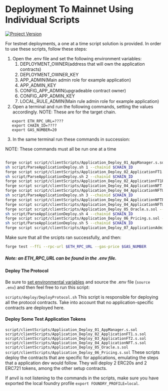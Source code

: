 # Deployment To Mainnet Using Individual Scripts

[![Project Version][version-image]][version-url]

For testnet deployments, a one at a time script solution is provided. In order to use these scripts, follow these steps:

1. Open the .env file and set the following environment variables:
   1. DEPLOYMENT_OWNER(address that will own the application contracts)
   2. DEPLOYMENT_OWNER_KEY
   3. APP_ADMIN(Main admin role for example application)
   4. APP_ADMIN_KEY
   5. CONFIG_APP_ADMIN(upgradeable contract owner)
   6. CONFIG_APP_ADMIN_KEY
   7. LOCAL_RULE_ADMIN(Main rule admin role for example application)
2. Open a terminal and run the following commands, setting the values accordingly. NOTE: These are for the target chain.

```
   export ETH_RPC_URL=???? 
   export CHAIN_ID=????
   export GAS_NUMBER=20
```

3. In the same terminal run these commands in succession:

NOTE: These commands must all be run one at a time

```bash

forge script script/clientScripts/Application_Deploy_01_AppManager.s.sol --ffi --broadcast --rpc-url $ETH_RPC_URL --gas-price $GAS_NUMBER 
sh script/ParseApplicationDeploy.sh 1 --chainid $CHAIN_ID
forge script script/clientScripts/Application_Deploy_02_ApplicationFT1.s.sol --ffi --broadcast --rpc-url $ETH_RPC_URL --gas-price $GAS_NUMBER
sh script/ParseApplicationDeploy.sh 2 --chainid $CHAIN_ID
forge script script/clientScripts/Application_Deploy_02_ApplicationFT1Pt2.s.sol --ffi --broadcast --rpc-url $ETH_RPC_URL --gas-price $GAS_NUMBER
forge script script/clientScripts/Application_Deploy_04_ApplicationNFT.s.sol --ffi --broadcast --rpc-url $ETH_RPC_URL --gas-price $GAS_NUMBER
forge script script/clientScripts/Application_Deploy_04_ApplicationNFTUpgradeable.s.sol --ffi --broadcast --rpc-url $ETH_RPC_URL --gas-price $GAS_NUMBER
sh script/ParseApplicationDeploy.sh 3 --chainid $CHAIN_ID
forge script script/clientScripts/Application_Deploy_04_ApplicationNFTPt2.s.sol --ffi --broadcast --rpc-url $ETH_RPC_URL --gas-price $GAS_NUMBER
forge script script/clientScripts/Application_Deploy_04_ApplicationNFTUpgradeablePt2.s.sol --ffi --broadcast --rpc-url $ETH_RPC_URL --gas-price $GAS_NUMBER
forge script script/clientScripts/Application_Deploy_05_Oracle.s.sol --ffi --broadcast --rpc-url $ETH_RPC_URL --gas-price $GAS_NUMBER
sh script/ParseApplicationDeploy.sh 4 --chainid $CHAIN_ID
forge script script/clientScripts/Application_Deploy_06_Pricing.s.sol --ffi --broadcast --rpc-url $ETH_RPC_URL --gas-price $GAS_NUMBER
sh script/ParseApplicationDeploy.sh 5 --chainid $CHAIN_ID
forge script script/clientScripts/Application_Deploy_07_ApplicationAdminRoles.s.sol --ffi --broadcast --rpc-url $ETH_RPC_URL --gas-price $GAS_NUMBER
```

Make sure that all the srcipts ran successfully, and then:

```bash 
forge test --ffi --rpc-url $ETH_RPC_URL --gas-price $GAS_NUMBER 
```


##### Note: an ETH_RPC_URL can be found in the .env file.

#### Deploy The Protocol

Be sure to [set environmental variables](./deployment/SET-ENVIRONMENT.md) and source the .env file (`source .env`) and then feel free to run this script:

`scripts/deploy/DeployProtocol.sh`
This script is responsible for deploying all the protocol contracts. Take into account that no application-specific contracts are deployed here.

#### Deploy Some Test Application Tokens

`script/clientScripts/Application_Deploy_01_AppManager.s.sol`
`script/clientScripts/Application_Deploy_02_ApplicationFT1.s.sol`
`script/clientScripts/Application_Deploy_03_ApplicationFT2.s.sol`
`script/clientScripts/Application_Deploy_04_ApplicationNFT.s.sol`
`script/clientScripts/Application_Deploy_05_Oracle.s.sol`
`script/clientScripts/Application_Deploy_06_Pricing.s.sol`
These scripts deploy the contracts that are specific for applications, emulating the steps that a application dev would follow. They will deploy 2 ERC20s and 2 ERC721 tokens, among the other setup contracts.

If anvil is not listening to the commands in the scripts, make sure you have exported the local foundry profile `export FOUNDRY_PROFILE=local`.


<!-- These are the header links -->
[version-image]: https://img.shields.io/badge/Version-1.2.1-brightgreen?style=for-the-badge&logo=appveyor
[version-url]: https://github.com/thrackle-io/rules-protocol